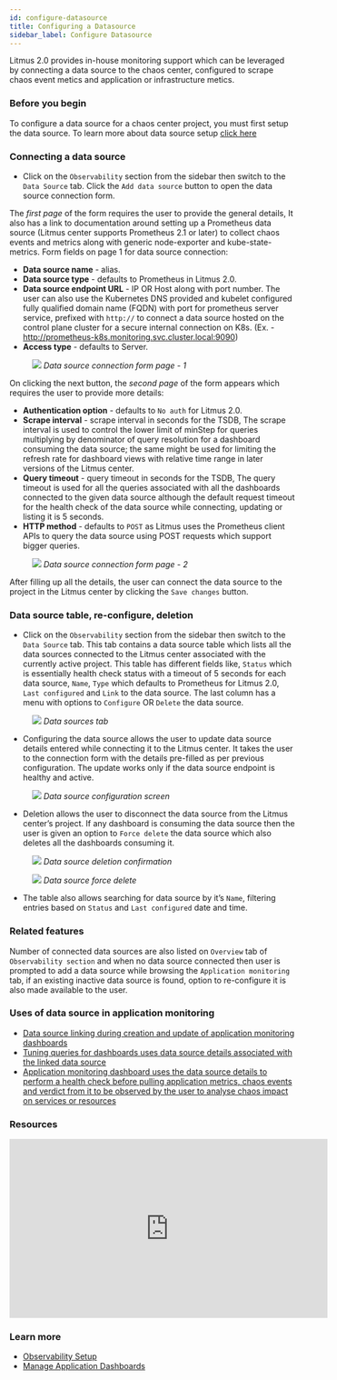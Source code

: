 ```yaml
---
id: configure-datasource
title: Configuring a Datasource
sidebar_label: Configure Datasource
---
```


Litmus 2.0 provides in-house monitoring support which can be leveraged by connecting a data source to the chaos center, configured to scrape chaos event metics and application or infrastructure metics.

### Before you begin

To configure a data source for a chaos center project, you must first setup the data source. To learn more about data source setup [click here](setup-datasource)

### Connecting a data source

- Click on the `Observability` section from the sidebar then switch to the `Data Source` tab. Click the `Add data source` button to open the data source connection form.

The _first page_ of the form requires the user to provide the general details, It also has a link to documentation around setting up a Prometheus data source (Litmus center supports Prometheus 2.1 or later) to collect chaos events and metrics along with generic node-exporter and kube-state-metrics. Form fields on page 1 for data source connection:

- **Data source name** - alias.
- **Data source type** - defaults to Prometheus in Litmus 2.0.
- **Data source endpoint URL** - IP OR Host along with port number. The user can also use the Kubernetes DNS provided and kubelet configured fully qualified domain name (FQDN) with port for prometheus server service, prefixed with `http://` to connect a data source hosted on the control plane cluster for a secure internal connection on K8s.
  (Ex. - http://prometheus-k8s.monitoring.svc.cluster.local:9090)
- **Access type** - defaults to Server.

<figure>
<img src={require('../assets/user-guides/observability/data-source/connection-form-page-1.png').default} />
<i>Data source connection form page - 1</i>
</figure>

On clicking the next button, the _second page_ of the form appears which requires the user to provide more details:

- **Authentication option** - defaults to `No auth` for Litmus 2.0.
- **Scrape interval** - scrape interval in seconds for the TSDB, The scrape interval is used to control the lower limit of minStep for queries multiplying by denominator of query resolution for a dashboard consuming the data source; the same might be used for limiting the refresh rate for dashboard views with relative time range in later versions of the Litmus center.
- **Query timeout** - query timeout in seconds for the TSDB, The query timeout is used for all the queries associated with all the dashboards connected to the given data source although the default request timeout for the health check of the data source while connecting, updating or listing it is 5 seconds.
- **HTTP method** - defaults to `POST` as Litmus uses the Prometheus client APIs to query the data source using POST requests which support bigger queries.

<figure>
<img src={require('../assets/user-guides/observability/data-source/connection-form-page-2.png').default} />
<i>Data source connection form page - 2</i>
</figure>

After filling up all the details, the user can connect the data source to the project in the Litmus center by clicking the `Save changes` button.

### Data source table, re-configure, deletion

- Click on the `Observability` section from the sidebar then switch to the `Data Source` tab. This tab contains a data source table which lists all the data sources connected to the Litmus center associated with the currently active project. This table has different fields like, `Status` which is essentially health check status with a timeout of 5 seconds for each data source, `Name`, `Type` which defaults to Prometheus for Litmus 2.0, `Last configured` and `Link` to the data source. The last column has a menu with options to `Configure` OR `Delete` the data source.

<figure>
<img src={require('../assets/user-guides/observability/data-source/tab.png').default} />
<i>Data sources tab</i>
</figure>

- Configuring the data source allows the user to update data source details entered while connecting it to the Litmus center. It takes the user to the connection form with the details pre-filled as per previous configuration. The update works only if the data source endpoint is healthy and active.

<figure>
<img src={require('../assets/user-guides/observability/data-source/configure.png').default} />
<i>Data source configuration screen</i>
</figure>

- Deletion allows the user to disconnect the data source from the Litmus center’s project. If any dashboard is consuming the data source then the user is given an option to `Force delete` the data source which also deletes all the dashboards consuming it.

<figure>
<img src={require('../assets/user-guides/observability/data-source/deletion-confirmation.png').default} />
<i>Data source deletion confirmation</i>
</figure>

<figure>
<img src={require('../assets/user-guides/observability/data-source/force-delete.png').default} />
<i>Data source force delete</i>
</figure>

- The table also allows searching for data source by it’s `Name`, filtering entries based on `Status` and `Last configured` date and time.

### Related features

Number of connected data sources are also listed on `Overview` tab of `Observability section` and when no data source connected then user is prompted to add a data source while browsing the `Application monitoring` tab, if an existing inactive data source is found, option to re-configure it is also made available to the user.

### Uses of data source in application monitoring

- [Data source linking during creation and update of application monitoring dashboards](manage-app-dashboard)
- [Tuning queries for dashboards uses data source details associated with the linked data source](editing-queries-app-dashboard)
- [Application monitoring dashboard uses the data source details to perform a health check before pulling application metrics, chaos events and verdict from it to be observed by the user to analyse chaos impact on services or resources](view-chaos-impact)

### Resources

<iframe width="560" height="315" src="https://www.youtube.com/embed/fi-vhKE5vKI?start=2040" title="YouTube video player" frameborder="0" allow="accelerometer; autoplay; clipboard-write; encrypted-media; gyroscope; picture-in-picture" allowfullscreen></iframe>

### Learn more

- [Observability Setup](observability-set-up)
- [Manage Application Dashboards](manage-app-dashboard)

